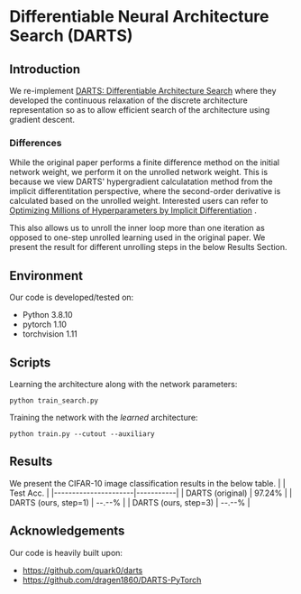 # Differentiable Neural Architecture Search (DARTS)

## Introduction
We re-implement [DARTS: Differentiable Architecture Search](https://arxiv.org/abs/1806.09055) where
they developed the continuous relaxation of the discrete architecture representation so as to allow 
efficient search of the architecture using gradient descent.

### Differences
While the original paper performs a finite difference method on the initial network weight, 
we perform it on the unrolled network weight.
This is because we view DARTS' hypergradient calculatation method from the implicit differentitation
perspective, where the second-order derivative is calculated based on the unrolled weight.
Interested users can refer to 
[Optimizing Millions of Hyperparameters by Implicit Differentiation](https://arxiv.org/pdf/1911.02590)
.

This also allows us to unroll the inner loop more than one iteration as opposed to one-step unrolled
learning used in the original paper. We present the result for different unrolling steps in the 
below Results Section.


## Environment
Our code is developed/tested on:

- Python 3.8.10
- pytorch 1.10
- torchvision 1.11

## Scripts
Learning the architecture along with the network parameters:
```
python train_search.py
```
Training the network with the *learned* architecture:
```
python train.py --cutout --auxiliary
```

## Results
We present the CIFAR-10 image classification results in the below table.
|                      | Test Acc. |
|----------------------|-----------|
| DARTS (original)     | 97.24%    |
| DARTS (ours, step=1) | --.--%    |
| DARTS (ours, step=3) | --.--%    |

## Acknowledgements
Our code is heavily built upon:
- https://github.com/quark0/darts
- https://github.com/dragen1860/DARTS-PyTorch